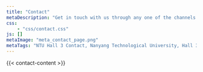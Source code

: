 ```yaml
---
title: "Contact"
metaDescription: "Get in touch with us through any one of the channels listed on this page!"
css: 
    - "css/contact.css"
js: []
metaImage: "meta_contact_page.png"
metaTags: "NTU Hall 3 Contact, Nanyang Technological University, Hall 3 Email, Hall 3 Instagram, Hall 3 Telegram, Hall 3 Facebook, NTU Housing Contact, Hall 3 Office Contact, Hall 3 Address, NTU Student Housing, Contact Hall 3, NTU Campus Housing, Hall 3 Social Media, NTU Accommodation Contact"
---
```


{{< contact-content >}}
